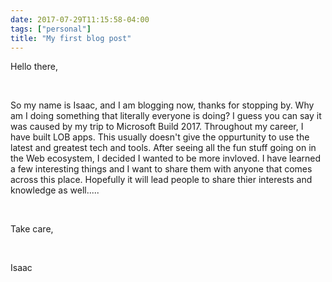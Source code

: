 ```yaml
---
date: 2017-07-29T11:15:58-04:00
tags: ["personal"]
title: "My first blog post"
---
```


Hello there,

<br />

So my name is Isaac, and I am blogging now, thanks for stopping by. Why am I doing something that literally everyone is doing? I guess you can say it was caused by my trip to Microsoft Build 2017. Throughout my career, I have built LOB apps. This usually doesn't give the oppurtunity to use the latest and greatest tech and tools. After seeing all the fun stuff going on in the Web ecosystem, I decided I wanted to be more invloved. I have learned a few interesting things and I want to share them with anyone that comes across this place. Hopefully it will lead people to share thier interests and knowledge as well.....

<br />

Take care,

<br />

Isaac